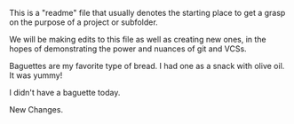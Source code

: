 This is a "readme" file that usually denotes the starting place to get a grasp on the purpose of a project or subfolder.

We will be making edits to this file as well as creating new ones, in the hopes of demonstrating the power and nuances of git and VCSs.


Baguettes are my favorite type of bread. I had one as a snack with olive oil. It was yummy!

I didn't have a baguette today.

New Changes.
